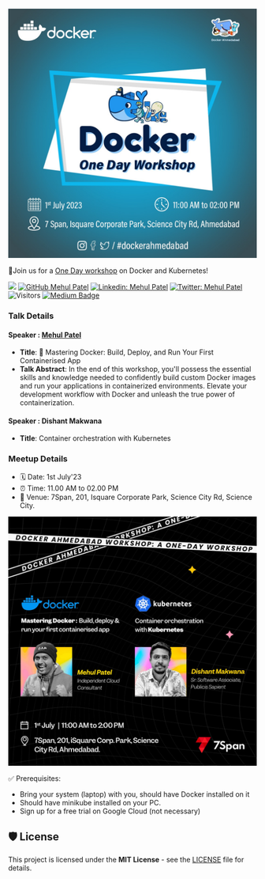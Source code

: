 ![Docker-Ahmedabad-July-23](./event-cover.jpg)

📢Join us for a [One Day workshop](https://www.meetup.com/docker-ahmedabad/events/294404615/) on Docker and Kubernetes!

[![](https://img.shields.io/badge/Mehul-Patel-brightgreen.svg?colorB=00ff00)](https://www.nomadicmehul.com)
[![GitHub Mehul Patel](https://img.shields.io/github/followers/nomadicmehul?label=follow&style=social)](https://github.com/nomadicmehul)
[![Linkedin: Mehul Patel](https://img.shields.io/badge/-Mehul%20Patel-blue?style=flat-square&logo=Linkedin&logoColor=white&link=https://www.linkedin.com/in/nomadicmehul/)](https://www.linkedin.com/in/nomadicmehul/)
[![Twitter: Mehul Patel](https://img.shields.io/twitter/follow/nomadicmehul?style=social)](https://twitter.com/nomadicmehul)
![Visitors](https://visitor-badge.glitch.me/badge?page_id=nomadicmehul&left_color=gray&right_color=blue)
[![Medium Badge](https://img.shields.io/badge/-@Mehul%20Patel-black?style=flat-square&labelColor=000000&logo=Medium&link=https://medium.com/@nomadicmehul)](https://medium.com/@nomadicmehul)

### Talk Details 

#### Speaker : [Mehul Patel](https://twitter.com/NomadicMehul)

* **Title**: 🐳 Mastering Docker: Build, Deploy, and Run Your First Containerised App
* **Talk Abstract**: In the end of this workshop, you'll possess the essential skills and knowledge needed to confidently build custom Docker images and run your applications in containerized environments. Elevate your development workflow with Docker and unleash the true power of containerization.


#### Speaker : Dishant Makwana

* **Title**: Container orchestration with Kubernetes

### Meetup Details 

* 🗓️ Date: 1st July'23
* ⏰ Time: 11.00 AM to 02.00 PM
* 📍 Venue: 7Span, 201, Isquare Corporate Park, Science City Rd, Science City.


![](./speaker-cover.jpeg)

✅ Prerequisites:
- Bring your system (laptop) with you, should have Docker installed on it
- Should have minikube installed on your PC. 
- Sign up for a free trial on Google Cloud (not necessary)

## 🛡️ License

This project is licensed under the **MIT License** - see the [LICENSE](LICENSE) file for details.

